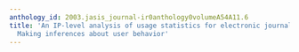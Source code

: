 ```yaml
---
anthology_id: 2003.jasis_journal-ir0anthology0volumeA54A11.6
title: 'An IP-level analysis of usage statistics for electronic journals in chemistry:
  Making inferences about user behavior'
---
```

